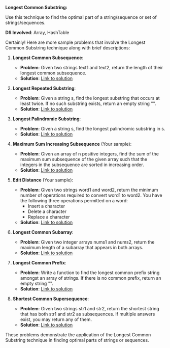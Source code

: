 **Longest Common Substring:**

Use this technique to find the optimal part of a string/sequence or set of strings/sequences.

**DS Involved**: Array, HashTable

Certainly! Here are more sample problems that involve the Longest Common Substring technique along with brief descriptions:

1. **Longest Common Subsequence**:
   - **Problem**: Given two strings text1 and text2, return the length of their longest common subsequence.
   - **Solution**: [Link to solution](https://leetcode.com/problems/longest-common-subsequence/)

2. **Longest Repeated Substring**:
   - **Problem**: Given a string s, find the longest substring that occurs at least twice. If no such substring exists, return an empty string "".
   - **Solution**: [Link to solution](https://leetcode.com/problems/longest-repeating-substring/)

3. **Longest Palindromic Substring**:
   - **Problem**: Given a string s, find the longest palindromic substring in s.
   - **Solution**: [Link to solution](https://leetcode.com/problems/longest-palindromic-substring/)

4. **Maximum Sum Increasing Subsequence** (Your sample):
   - **Problem**: Given an array of n positive integers, find the sum of the maximum sum subsequence of the given array such that the integers in the subsequence are sorted in increasing order.
   - **Solution**: [Link to solution](https://www.geeksforgeeks.org/maximum-sum-increasing-subsequence-dp-14/)

5. **Edit Distance** (Your sample):
   - **Problem**: Given two strings word1 and word2, return the minimum number of operations required to convert word1 to word2. You have the following three operations permitted on a word:
     - Insert a character
     - Delete a character
     - Replace a character
   - **Solution**: [Link to solution](https://leetcode.com/problems/edit-distance/)

6. **Longest Common Subarray**:
   - **Problem**: Given two integer arrays nums1 and nums2, return the maximum length of a subarray that appears in both arrays.
   - **Solution**: [Link to solution](https://leetcode.com/problems/maximum-length-of-repeated-subarray/)

7. **Longest Common Prefix**:
   - **Problem**: Write a function to find the longest common prefix string amongst an array of strings. If there is no common prefix, return an empty string "".
   - **Solution**: [Link to solution](https://leetcode.com/problems/longest-common-prefix/)

8. **Shortest Common Supersequence**:
   - **Problem**: Given two strings str1 and str2, return the shortest string that has both str1 and str2 as subsequences. If multiple answers exist, you may return any of them.
   - **Solution**: [Link to solution](https://www.geeksforgeeks.org/shortest-common-supersequence/)

These problems demonstrate the application of the Longest Common Substring technique in finding optimal parts of strings or sequences.
